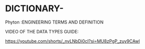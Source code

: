 # DICTIONARY-
Phyton :ENGINEERING TERMS AND DEFINITION 

VIDEO OF THE DATA TYPES GUIDE:

https://youtube.com/shorts/_nvLNbDi0cI?si=MU8zPgP_zuy9CAwl
